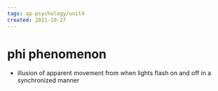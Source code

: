 ```yaml
---
tags: ap-psychology/unit4 
created: 2021-10-27
---
```


# phi phenomenon

- illusion of apparent movement from when lights flash on and off in a synchronized manner 
